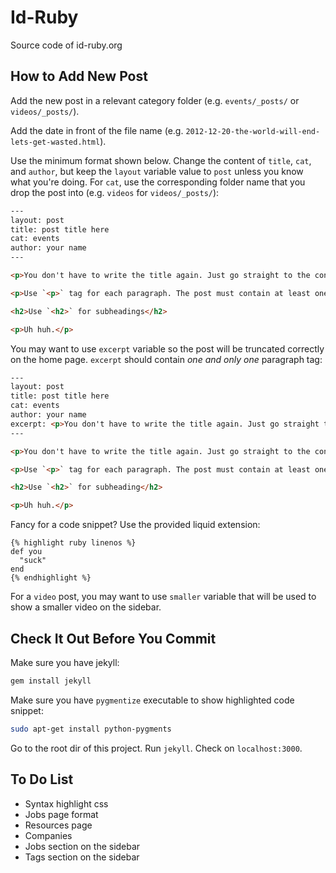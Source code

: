 # Id-Ruby

Source code of id-ruby.org

## How to Add New Post

Add the new post in a relevant category folder (e.g. `events/_posts/` or `videos/_posts/`).

Add the date in front of the file name (e.g. `2012-12-20-the-world-will-end-lets-get-wasted.html`).

Use the minimum format shown below. Change the content of `title`, `cat`, and `author`, but keep the `layout` variable value to `post` unless you know what you're doing. For `cat`, use the corresponding folder name that you drop the post into (e.g. `videos` for `videos/_posts/`):

``` html
---
layout: post
title: post title here
cat: events
author: your name
---

<p>You don't have to write the title again. Just go straight to the content</p>

<p>Use `<p>` tag for each paragraph. The post must contain at least one paragraph.</p>

<h2>Use `<h2>` for subheadings</h2>

<p>Uh huh.</p>
```

You may want to use `excerpt` variable so the post will be truncated correctly on the home page. `excerpt` should contain _one and only one_ paragraph tag:

``` html
---
layout: post
title: post title here
cat: events
author: your name
excerpt: <p>You don't have to write the title again. Just go straight to the content</p>
---

<p>You don't have to write the title again. Just go straight to the content</p>

<p>Use `<p>` tag for each paragraph. The post must contain at least one paragraph.</p>

<h2>Use `<h2>` for subheading</h2>

<p>Uh huh.</p>
```
    
Fancy for a code snippet? Use the provided liquid extension:

``` liquid
{% highlight ruby linenos %}
def you
  "suck"
end
{% endhighlight %}
```

For a `video` post, you may want to use `smaller` variable that will be used to show a smaller video on the sidebar.

## Check It Out Before You Commit

Make sure you have jekyll:

``` bash
gem install jekyll
```

Make sure you have `pygmentize` executable to show highlighted code snippet:

``` bash
sudo apt-get install python-pygments
```

Go to the root dir of this project. Run `jekyll`. Check on `localhost:3000`.


## To Do List

* Syntax highlight css
* Jobs page format
* Resources page
* Companies
* Jobs section on the sidebar
* Tags section on the sidebar
